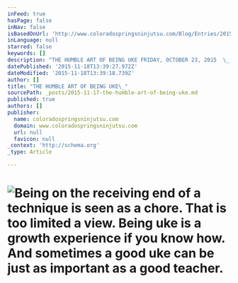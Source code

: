```yaml
---
inFeed: true
hasPage: false
inNav: false
isBasedOnUrl: 'http://www.coloradospringsninjutsu.com/Blog/Entries/2015/10/23_The_Humble_Art_of_Being_Uke.html'
inLanguage: null
starred: false
keywords: []
description: "THE HUMBLE ART OF BEING UKE FRIDAY, OCTOBER 23, 2015  \_ Being uke is seen as a chore, which is a mistake. When you are uke, the training does not stop. For many"
datePublished: '2015-11-18T13:39:27.972Z'
dateModified: '2015-11-18T13:39:18.739Z'
author: []
title: "THE HUMBLE ART OF BEING UKE\_"
sourcePath: _posts/2015-11-17-the-humble-art-of-being-uke.md
published: true
authors: []
publisher:
  name: coloradospringsninjutsu.com
  domain: www.coloradospringsninjutsu.com
  url: null
  favicon: null
_context: 'http://schema.org'
_type: Article

---
```

# ![Being on the receiving end of a technique is seen as a chore. That is too limited a view. Being uke is a growth experience if you know how. And sometimes a good uke can be just as important as a good teacher.](https://the-grid-user-content.s3-us-west-2.amazonaws.com/d279389e-ef03-4f0d-bd2e-6aa36385efee.png)